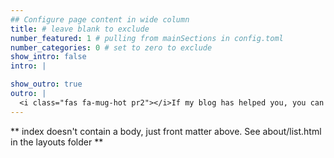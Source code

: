 ```yaml
---
## Configure page content in wide column
title: # leave blank to exclude
number_featured: 1 # pulling from mainSections in config.toml
number_categories: 0 # set to zero to exclude
show_intro: false
intro: |

show_outro: true
outro: |
  <i class="fas fa-mug-hot pr2"></i>If my blog has helped you, you can [buy me a coffee](https://ko-fi.com/)!
---
```


** index doesn't contain a body, just front matter above.
See about/list.html in the layouts folder **
